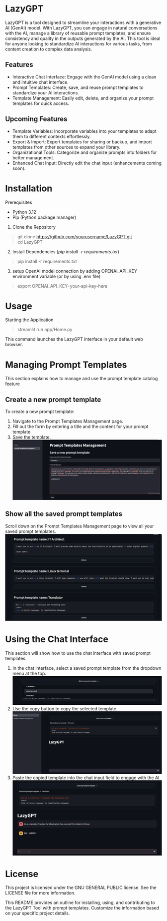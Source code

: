 # LazyGPT
LazyGPT is a tool designed to streamline your interactions with a generative AI (GenAI) model. 
With LazyGPT, you can engage in natural conversations with the AI, manage a library of reusable prompt
templates, and ensure consistency and quality in the outputs generated by the AI. This tool is ideal for anyone 
looking to standardize AI interactions for various tasks, from content creation to complex data analysis.

## Features
- Interactive Chat Interface: Engage with the GenAI model using a clean and intuitive chat interface.
- Prompt Templates: Create, save, and reuse prompt templates to standardize your AI interactions.
- Template Management: Easily edit, delete, and organize your prompt templates for quick access.

## Upcoming Features
- Template Variables: Incorporate variables into your templates to adapt them to different contexts effortlessly.
- Export & Import: Export templates for sharing or backup, and import templates from other sources to expand your library.
- Organizational Tools: Categorize and organize prompts into folders for better management.
- Enhanced Chat Input: Directly edit the chat input (enhancements coming soon).

# Installation
Prerequisites
- Python 3.12
- Pip (Python package manager)

1. Clone the Repository
> git clone https://github.com/yourusername/LazyGPT.git  
> cd LazyGPT
2. Install Dependencies (_pip install -r requirements.txt_)
> pip install -r requirements.txt
3. setup OpenAI model connection by adding OPENAI_API_KEY environment variable (or by using .env file)
> export OPENAI_API_KEY=your-api-key-here

# Usage
Starting the Application
> streamlit run app/Home.py  

This command launches the LazyGPT interface in your default web browser.


# Managing Prompt Templates
This section explains how to manage and use the prompt template catalog feature
## Create a new prompt template
To create a new prompt template:

1. Navigate to the Prompt Templates Management page.
2. Fill out the form by entering a title and the content for your prompt template.
3. Save the template.
![img.png](imgs/save_pt.png)

## Show all the saved prompt templates
Scroll down on the Prompt Templates Management page to view all your saved prompt templates.
![saved_pt.png](imgs/saved_pt.png)

# Using the Chat Interface
This section will show how to use the chat interface with saved prompt templates.
1. In the chat interface, select a saved prompt template from the dropdown menu at the top.
![dropdown.png](imgs/dropdown.png)
2. Use the copy button to copy the selected template.
![img.png](imgs/chat.png)
3. Paste the copied template into the chat input field to engage with the AI.
![img.png](imgs/translate.png)

# License
This project is licensed under the GNU GENERAL PUBLIC license. See the LICENSE file for more information.

This README provides an outline for installing, using, and contributing to the LazyGPT Tool with prompt templates. 
Customize the information based on your specific project details.